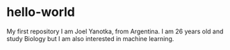 # hello-world
My first repository
I am Joel Yanotka, from Argentina. I am 26 years old and study Biology but I am also interested in machine learning.
